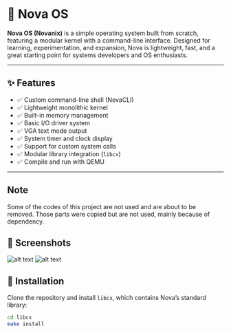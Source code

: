 # 🌌 Nova OS


**Nova OS (Novanix)** is a simple operating system built from scratch, featuring a modular kernel with a command-line interface. Designed for learning, experimentation, and expansion, Nova is lightweight, fast, and a great starting point for systems developers and OS enthusiasts.

---

## ✨ Features

- ✅ Custom command-line shell (NovaCLI)
- ✅ Lightweight monolithic kernel
- ✅ Built-in memory management
- ✅ Basic I/O driver system
- ✅ VGA text mode output
- ✅ System timer and clock display
- ✅ Support for custom system calls
- ✅ Modular library integration (`libcx`)
- ✅ Compile and run with QEMU

---


## Note
Some of the codes of this project are not used and are about to be removed. Those parts were copied but are not used, mainly because of dependency. 

## 📸 Screenshots
![alt text](<etc/photos/Screenshot 2025-07-05 at 10.11.10 PM.png>)
![alt text](<etc/Screenshot 2025-07-14 at 2.42.55 PM.png>)
## 🚀 Installation

Clone the repository and install `libcx`, which contains Nova’s standard library:

```bash
cd libcx
make install
